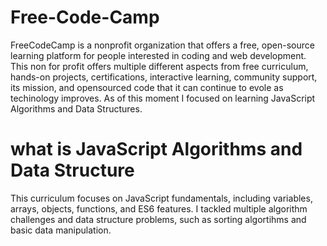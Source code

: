 # Free-Code-Camp
<div> 
  <p>
    FreeCodeCamp is a nonprofit organization that offers a free, open-source learning platform for people interested in coding and web development. This non for profit offers multiple different aspects from free curriculum, hands-on projects, certifications, interactive learning, community support, its mission, and opensourced code that it can continue to evole as techinology improves. As of this moment I focused on learning JavaScript Algorithms and Data Structures.
  </p>
</div> 
<div>
  <h1>what is JavaScript Algorithms and Data Structure</h1> 
  <p>
    This curriculum focuses on JavaScript fundamentals, including variables, arrays, objects, functions, and ES6 features. I tackled multiple algorithm challenges and data structure problems, such as sorting algortihms and basic data manipulation. 
  </p>
</div>
